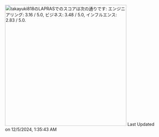 <!--START_SECTION:lapras-card-->
<p ><a href="https://lapras.com/public/takayuki818" target="_blank" rel="noopener noreferrer"><img alt="takayuki818のLAPRASでのスコアは次の通りです: エンジニアリング: 3.16 / 5.0, ビジネス: 3.48 / 5.0, インフルエンス: 2.83 / 5.0." src="https://lapras-card-generator.vercel.app/api/svg?e=3.16&b=3.48&i=2.83&b1=%23020E27&b2=%230E5593&i1=%23030E21&i2=%231688BF&l=ja" width="400" ></a>  
Last Updated on 12/5/2024, 1:35:43 AM</p>
<!--END_SECTION:lapras-card-->

